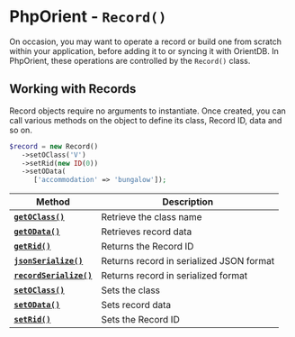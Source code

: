 
# PhpOrient - `Record()`

On occasion, you may want to operate a record or build one from scratch within your application, before adding it to or syncing it with OrientDB.  In PhpOrient, these operations are controlled by the `Record()` class.

## Working with Records

Record objects require no arguments to instantiate.  Once created, you can call various methods on the object to define its class, Record ID, data and so on.

```php
$record = new Record()
   ->setOClass('V')
   ->setRid(new ID(0))
   ->setOData(
      ['accommodation' => 'bungalow']);
```

| Method | Description |
|---|---|
| [**`getOClass()`**](PHP-Record-getOClass.md) | Retrieve the class name |
| [**`getOData()`**](PHP-Record-getOData.md) | Retrieves record data |
| [**`getRid()`**](PHP-Record-getRid.md) | Returns the Record ID |
| [**`jsonSerialize()`**](PHP-Record-jsonSerialize.md) | Returns record in serialized JSON format |
| [**`recordSerialize()`**](PHP-Record-recordSerialize.md) | Returns record in serialized format |
| [**`setOClass()`**](PHP-Record-setOClass.md) | Sets the class |
| [**`setOData()`**](PHP-Record-setOData.md) | Sets record data |
| [**`setRid()`**](PHP-Record-setRid.md) | Sets the Record ID |
